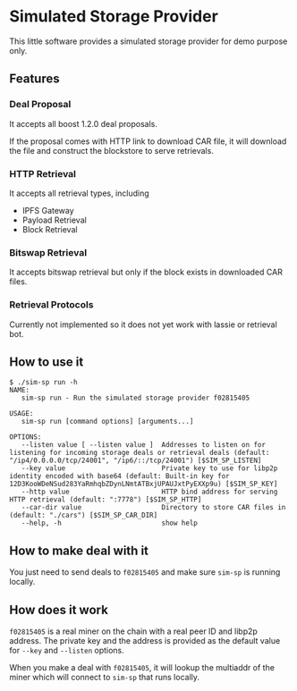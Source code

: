 # Simulated Storage Provider

This little software provides a simulated storage provider for demo purpose only.

## Features
### Deal Proposal
It accepts all boost 1.2.0 deal proposals. 

If the proposal comes with HTTP link to download CAR file, it will download the file and construct the blockstore to serve retrievals.

### HTTP Retrieval
It accepts all retrieval types, including
- IPFS Gateway
- Payload Retrieval
- Block Retrieval

### Bitswap Retrieval
It accepts bitswap retrieval but only if the block exists in downloaded CAR files.

### Retrieval Protocols
Currently not implemented so it does not yet work with lassie or retrieval bot.

## How to use it 
```shell
$ ./sim-sp run -h
NAME:
   sim-sp run - Run the simulated storage provider f02815405

USAGE:
   sim-sp run [command options] [arguments...]

OPTIONS:
   --listen value [ --listen value ]  Addresses to listen on for listening for incoming storage deals or retrieval deals (default: "/ip4/0.0.0.0/tcp/24001", "/ip6/::/tcp/24001") [$SIM_SP_LISTEN]
   --key value                        Private key to use for libp2p identity encoded with base64 (default: Built-in key for 12D3KooWDeNSud283YaRmhqbZDynLNmtATBxjUPAUJxtPyEXXp9u) [$SIM_SP_KEY]
   --http value                       HTTP bind address for serving HTTP retrieval (default: ":7778") [$SIM_SP_HTTP]
   --car-dir value                    Directory to store CAR files in (default: "./cars") [$SIM_SP_CAR_DIR]
   --help, -h                         show help
```

## How to make deal with it
You just need to send deals to `f02815405` and make sure `sim-sp` is running locally.

## How does it work
`f02815405` is a real miner on the chain with a real peer ID and libp2p address. The private key and the address is provided as the default value for `--key` and `--listen` options.

When you make a deal with `f02815405`, it will lookup the multiaddr of the miner which will connect to `sim-sp` that runs locally.
